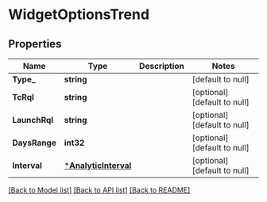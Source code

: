 # WidgetOptionsTrend

## Properties
Name | Type | Description | Notes
------------ | ------------- | ------------- | -------------
**Type_** | **string** |  | [default to null]
**TcRql** | **string** |  | [optional] [default to null]
**LaunchRql** | **string** |  | [optional] [default to null]
**DaysRange** | **int32** |  | [optional] [default to null]
**Interval** | [***AnalyticInterval**](AnalyticInterval.md) |  | [optional] [default to null]

[[Back to Model list]](../README.md#documentation-for-models) [[Back to API list]](../README.md#documentation-for-api-endpoints) [[Back to README]](../README.md)

